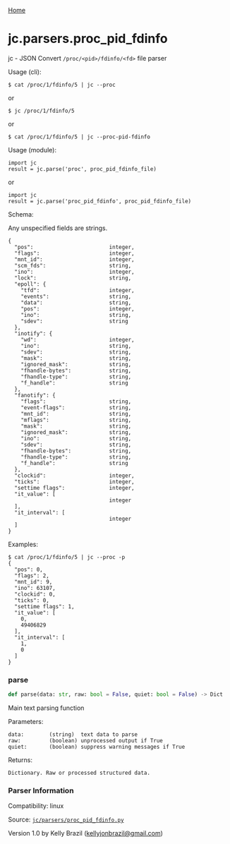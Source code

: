 [Home](https://kellyjonbrazil.github.io/jc/)
<a id="jc.parsers.proc_pid_fdinfo"></a>

# jc.parsers.proc_pid_fdinfo

jc - JSON Convert `/proc/<pid>/fdinfo/<fd>` file parser

Usage (cli):

    $ cat /proc/1/fdinfo/5 | jc --proc

or

    $ jc /proc/1/fdinfo/5

or

    $ cat /proc/1/fdinfo/5 | jc --proc-pid-fdinfo

Usage (module):

    import jc
    result = jc.parse('proc', proc_pid_fdinfo_file)

or

    import jc
    result = jc.parse('proc_pid_fdinfo', proc_pid_fdinfo_file)

Schema:

Any unspecified fields are strings.

    {
      "pos":                        integer,
      "flags":                      integer,
      "mnt_id":                     integer,
      "scm_fds":                    string,
      "ino":                        integer,
      "lock":                       string,
      "epoll": {
        "tfd":                      integer,
        "events":                   string,
        "data":                     string,
        "pos":                      integer,
        "ino":                      string,
        "sdev":                     string
      },
      "inotify": {
        "wd":                       integer,
        "ino":                      string,
        "sdev":                     string,
        "mask":                     string,
        "ignored_mask":             string,
        "fhandle-bytes":            string,
        "fhandle-type":             string,
        "f_handle":                 string
      },
      "fanotify": {
        "flags":                    string,
        "event-flags":              string,
        "mnt_id":                   string,
        "mflags":                   string,
        "mask":                     string,
        "ignored_mask":             string,
        "ino":                      string,
        "sdev":                     string,
        "fhandle-bytes":            string,
        "fhandle-type":             string,
        "f_handle":                 string
      },
      "clockid":                    integer,
      "ticks":                      integer,
      "settime flags":              integer,
      "it_value": [
                                    integer
      ],
      "it_interval": [
                                    integer
      ]
    }

Examples:

    $ cat /proc/1/fdinfo/5 | jc --proc -p
    {
      "pos": 0,
      "flags": 2,
      "mnt_id": 9,
      "ino": 63107,
      "clockid": 0,
      "ticks": 0,
      "settime flags": 1,
      "it_value": [
        0,
        49406829
      ],
      "it_interval": [
        1,
        0
      ]
    }

<a id="jc.parsers.proc_pid_fdinfo.parse"></a>

### parse

```python
def parse(data: str, raw: bool = False, quiet: bool = False) -> Dict
```

Main text parsing function

Parameters:

    data:        (string)  text data to parse
    raw:         (boolean) unprocessed output if True
    quiet:       (boolean) suppress warning messages if True

Returns:

    Dictionary. Raw or processed structured data.

### Parser Information
Compatibility:  linux

Source: [`jc/parsers/proc_pid_fdinfo.py`](https://github.com/kellyjonbrazil/jc/blob/master/jc/parsers/proc_pid_fdinfo.py)

Version 1.0 by Kelly Brazil (kellyjonbrazil@gmail.com)
